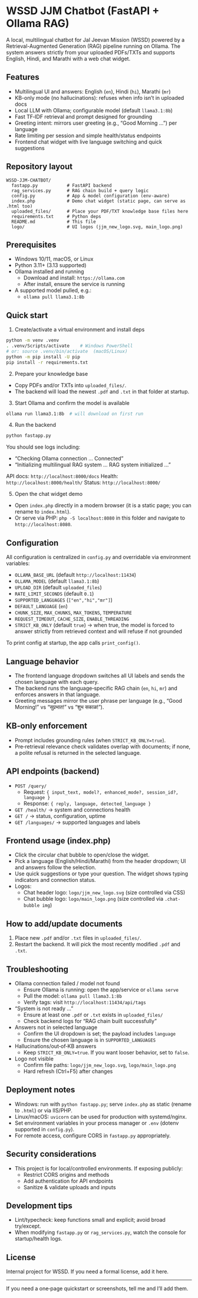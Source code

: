 # WSSD JJM Chatbot (FastAPI + Ollama RAG)

A local, multilingual chatbot for Jal Jeevan Mission (WSSD) powered by a Retrieval-Augmented Generation (RAG) pipeline running on Ollama. The system answers strictly from your uploaded PDFs/TXTs and supports English, Hindi, and Marathi with a web chat widget.

## Features
- Multilingual UI and answers: English (`en`), Hindi (`hi`), Marathi (`mr`)
- KB-only mode (no hallucinations): refuses when info isn’t in uploaded docs
- Local LLM with Ollama; configurable model (default `llama3.1:8b`)
- Fast TF‑IDF retrieval and prompt designed for grounding
- Greeting intent: mirrors user greeting (e.g., “Good Morning …”) per language
- Rate limiting per session and simple health/status endpoints
- Frontend chat widget with live language switching and quick suggestions

## Repository layout
```
WSSD-JJM-CHATBOT/
  fastapp.py           # FastAPI backend
  rag_services.py      # RAG chain build + query logic
  config.py            # App & model configuration (env-aware)
  index.php            # Demo chat widget (static page, can serve as .html too)
  uploaded_files/      # Place your PDF/TXT knowledge base files here
  requirements.txt     # Python deps
  README.md            # This file
  logo/                # UI logos (jjm_new_logo.svg, main_logo.png)
```

## Prerequisites
- Windows 10/11, macOS, or Linux
- Python 3.11+ (3.13 supported)
- Ollama installed and running
  - Download and install: `https://ollama.com`
  - After install, ensure the service is running
- A supported model pulled, e.g.:
  - `ollama pull llama3.1:8b`

## Quick start
1) Create/activate a virtual environment and install deps
```bash
python -m venv .venv
. .venv/Scripts/activate    # Windows PowerShell
# or: source .venv/bin/activate  (macOS/Linux)
python -m pip install -U pip
pip install -r requirements.txt
```

2) Prepare your knowledge base
- Copy PDFs and/or TXTs into `uploaded_files/`.
- The backend will load the newest `.pdf` and `.txt` in that folder at startup.

3) Start Ollama and confirm the model is available
```bash
ollama run llama3.1:8b  # will download on first run
```

4) Run the backend
```bash
python fastapp.py
```
You should see logs including:
- “Checking Ollama connection … Connected”
- “Initializing multilingual RAG system … RAG system initialized …”

API docs: `http://localhost:8000/docs`
Health: `http://localhost:8000/health/`
Status: `http://localhost:8000/`

5) Open the chat widget demo
- Open `index.php` directly in a modern browser (it is a static page; you can rename to `index.html`).
- Or serve via PHP: `php -S localhost:8080` in this folder and navigate to `http://localhost:8080`.

## Configuration
All configuration is centralized in `config.py` and overridable via environment variables:

- `OLLAMA_BASE_URL` (default `http://localhost:11434`)
- `OLLAMA_MODEL` (default `llama3.1:8b`)
- `UPLOAD_DIR` (default `uploaded_files`)
- `RATE_LIMIT_SECONDS` (default `0.1`)
- `SUPPORTED_LANGUAGES` (`["en","hi","mr"]`)
- `DEFAULT_LANGUAGE` (`en`)
- `CHUNK_SIZE`, `MAX_CHUNKS`, `MAX_TOKENS`, `TEMPERATURE`
- `REQUEST_TIMEOUT`, `CACHE_SIZE`, `ENABLE_THREADING`
- `STRICT_KB_ONLY` (default `true`) → when true, the model is forced to answer strictly from retrieved context and will refuse if not grounded

To print config at startup, the app calls `print_config()`.

## Language behavior
- The frontend language dropdown switches all UI labels and sends the chosen language with each query.
- The backend runs the language‑specific RAG chain (`en`, `hi`, `mr`) and enforces answers in that language.
- Greeting messages mirror the user phrase per language (e.g., “Good Morning!” vs “सुप्रभात!” vs “शुभ सकाळ!”).

## KB‑only enforcement
- Prompt includes grounding rules (when `STRICT_KB_ONLY=true`).
- Pre‑retrieval relevance check validates overlap with documents; if none, a polite refusal is returned in the selected language.

## API endpoints (backend)
- `POST /query/`
  - Request: `{ input_text, model?, enhanced_mode?, session_id?, language }`
  - Response: `{ reply, language, detected_language }`
- `GET /health/` → system and connections health
- `GET /` → status, configuration, uptime
- `GET /languages/` → supported languages and labels

## Frontend usage (index.php)
- Click the circular chat bubble to open/close the widget.
- Pick a language (English/Hindi/Marathi) from the header dropdown; UI and answers follow the selection.
- Use quick suggestions or type your question. The widget shows typing indicators and connection status.
- Logos:
  - Chat header logo: `logo/jjm_new_logo.svg` (size controlled via CSS)
  - Chat bubble logo: `logo/main_logo.png` (size controlled via `.chat-bubble img`)

## How to add/update documents
1) Place new `.pdf` and/or `.txt` files in `uploaded_files/`.
2) Restart the backend. It will pick the most recently modified `.pdf` and `.txt`.

## Troubleshooting
- Ollama connection failed / model not found
  - Ensure Ollama is running: open the app/service or `ollama serve`
  - Pull the model: `ollama pull llama3.1:8b`
  - Verify tags: visit `http://localhost:11434/api/tags`
- “System is not ready …”
  - Ensure at least one `.pdf` or `.txt` exists in `uploaded_files/`
  - Check backend logs for “RAG chain built successfully”
- Answers not in selected language
  - Confirm the UI dropdown is set; the payload includes `language`
  - Ensure the chosen language is in `SUPPORTED_LANGUAGES`
- Hallucinations/out‑of‑KB answers
  - Keep `STRICT_KB_ONLY=true`. If you want looser behavior, set to `false`.
- Logo not visible
  - Confirm file paths: `logo/jjm_new_logo.svg`, `logo/main_logo.png`
  - Hard refresh (Ctrl+F5) after changes

## Deployment notes
- Windows: run with `python fastapp.py`; serve `index.php` as static (rename to `.html`) or via IIS/PHP.
- Linux/macOS: `uvicorn` can be used for production with systemd/nginx.
- Set environment variables in your process manager or `.env` (dotenv supported in `config.py`).
- For remote access, configure CORS in `fastapp.py` appropriately.

## Security considerations
- This project is for local/controlled environments. If exposing publicly:
  - Restrict CORS origins and methods
  - Add authentication for API endpoints
  - Sanitize & validate uploads and inputs

## Development tips
- Lint/typecheck: keep functions small and explicit; avoid broad try/except.
- When modifying `fastapp.py` or `rag_services.py`, watch the console for startup/health logs.

## License
Internal project for WSSD. If you need a formal license, add it here.

---
If you need a one‑page quickstart or screenshots, tell me and I’ll add them.